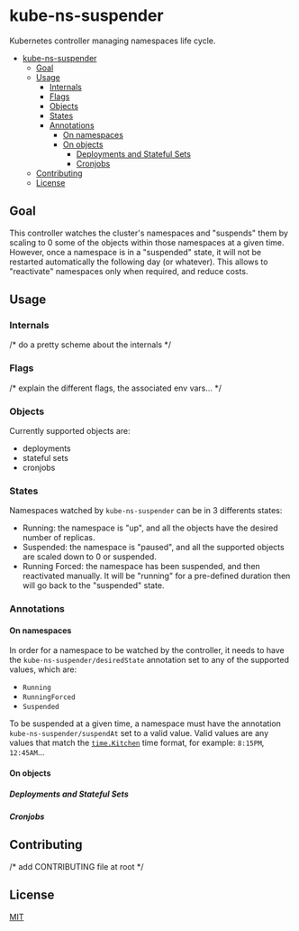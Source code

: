 # kube-ns-suspender

Kubernetes controller managing namespaces life cycle.

- [kube-ns-suspender](#kube-ns-suspender)
  - [Goal](#goal)
  - [Usage](#usage)
    - [Internals](#internals)
    - [Flags](#flags)
    - [Objects](#objects)
    - [States](#states)
    - [Annotations](#annotations)
      - [On namespaces](#on-namespaces)
      - [On objects](#on-objects)
        - [Deployments and Stateful Sets](#deployments-and-stateful-sets)
        - [Cronjobs](#cronjobs)
  - [Contributing](#contributing)
  - [License](#license)

## Goal

This controller watches the cluster's namespaces and "suspends" them by scaling to 0 some of the objects within those namespaces at a given time.
However, once a namespace is in a "suspended" state, it will not be restarted automatically the following day (or whatever). This allows to "reactivate" namespaces only when required, and reduce costs.

## Usage

### Internals

/* do a pretty scheme about the internals */

### Flags

/* explain the different flags, the associated env vars... */

### Objects

Currently supported objects are:

* deployments
* stateful sets
* cronjobs

### States

Namespaces watched by `kube-ns-suspender` can be in 3 differents states:

* Running: the namespace is "up", and all the objects have the desired number of replicas.
* Suspended: the namespace is "paused", and all the supported objects are scaled down to 0 or suspended.
* Running Forced: the namespace has been suspended, and then reactivated manually. It will be "running" for a pre-defined duration then will go back to the "suspended" state.

### Annotations

#### On namespaces

In order for a namespace to be watched by the controller, it needs to have the `kube-ns-suspender/desiredState` annotation set to any of the supported values, which are:

* `Running`
* `RunningForced`
* `Suspended`

To be suspended at a given time, a namespace must have the annotation `kube-ns-suspender/suspendAt` set to a valid value.
Valid values are any values that match the [`time.Kitchen`](https://pkg.go.dev/time#pkg-constants) time format, for example: `8:15PM`, `12:45AM`...

#### On objects

##### Deployments and Stateful Sets

##### Cronjobs

## Contributing

/* add CONTRIBUTING file at root */

## License

[MIT](https://choosealicense.com/licenses/mit/)